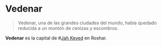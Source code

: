 # Vedenar

> Vedenar, una de las grandes ciudades del mundo, había quedado reducida a un montón de cenizas y escombros. 

**Vedenar** es la capital de #[Jah Keved](locations/jah-keved) en Roshar.
